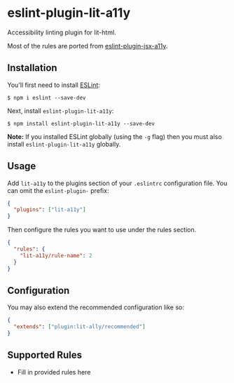 # eslint-plugin-lit-a11y

Accessibility linting plugin for lit-html.

Most of the rules are ported from [eslint-plugin-jsx-a11y](https://github.com/jsx-eslint/eslint-plugin-jsx-a11y).

## Installation

You'll first need to install [ESLint](http://eslint.org):

```
$ npm i eslint --save-dev
```

Next, install `eslint-plugin-lit-a11y`:

```
$ npm install eslint-plugin-lit-a11y --save-dev
```

**Note:** If you installed ESLint globally (using the `-g` flag) then you must also install `eslint-plugin-lit-a11y` globally.

## Usage

Add `lit-a11y` to the plugins section of your `.eslintrc` configuration file. You can omit the `eslint-plugin-` prefix:

```json
{
  "plugins": ["lit-a11y"]
}
```

Then configure the rules you want to use under the rules section.

```json
{
  "rules": {
    "lit-a11y/rule-name": 2
  }
}
```

## Configuration

You may also extend the recommended configuration like so:

```json
{
  "extends": ["plugin:lit-ally/recommended"]
}
```

## Supported Rules

- Fill in provided rules here

